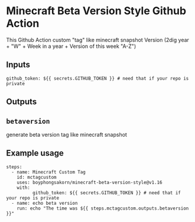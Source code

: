 # Minecraft Beta Version Style Github Action

This Github Action custom "tag" like minecraft snapshot Version (2dig year + "W" + Week in a year + Version of this week "A-Z")

## Inputs

```github_token: ${{ secrets.GITHUB_TOKEN }} # need that if your repo is private```

## Outputs

## `betaversion`

generate beta version tag like minecraft snapshot

## Example usage

```
steps:
  - name: Minecraft Custom Tag
    id: mctagcustom
    uses: boyphongsakorn/minecraft-beta-version-style@v1.16
    with:
          github_token: ${{ secrets.GITHUB_TOKEN }} # need that if your repo is private
  - name: echo beta version
    run: echo "The time was ${{ steps.mctagcustom.outputs.betaversion }}"
```
